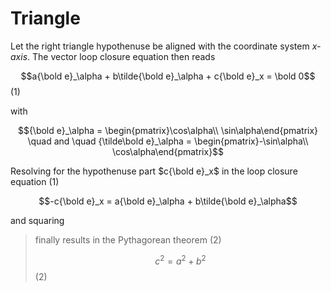 # Triangle 

Let the right triangle hypothenuse be aligned with the coordinate system *x-axis*. 
The vector loop closure equation then reads

$$a{\bold e}_\alpha + b\tilde{\bold e}_\alpha + c{\bold e}_x = \bold 0$$ (1)

with

$${\bold e}_\alpha = \begin{pmatrix}\cos\alpha\\ \sin\alpha\end{pmatrix} \quad and \quad {\tilde\bold e}_\alpha = \begin{pmatrix}-\sin\alpha\\ \cos\alpha\end{pmatrix}$$

Resolving for the hypothenuse part $c{\bold e}_x$ in the loop closure equation (1) 

$$-c{\bold e}_x = a{\bold e}_\alpha + b\tilde{\bold e}_\alpha$$

and squaring 

> finally results in the Pythagorean theorem (2)
>
> $$ c^2 = a^2 + b^2 $$ (2)